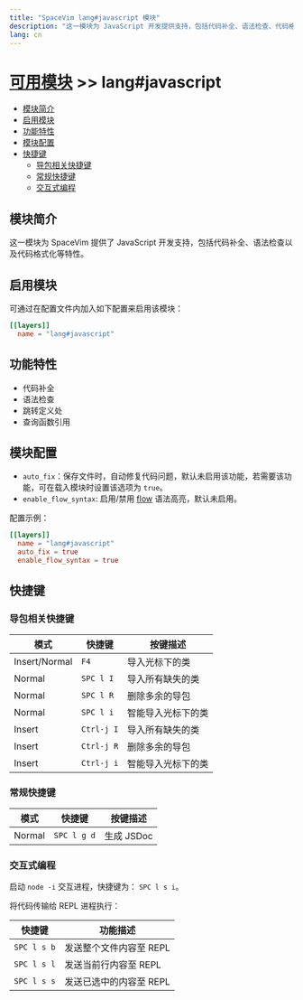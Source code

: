 ```yaml
---
title: "SpaceVim lang#javascript 模块"
description: "这一模块为 JavaScript 开发提供支持，包括代码补全、语法检查、代码格式化等特性。"
lang: cn
---
```


# [可用模块](../../) >> lang#javascript

<!-- vim-markdown-toc GFM -->

- [模块简介](#模块简介)
- [启用模块](#启用模块)
- [功能特性](#功能特性)
- [模块配置](#模块配置)
- [快捷键](#快捷键)
  - [导包相关快捷键](#导包相关快捷键)
  - [常规快捷键](#常规快捷键)
  - [交互式编程](#交互式编程)

<!-- vim-markdown-toc -->

## 模块简介

这一模块为 SpaceVim 提供了 JavaScript 开发支持，包括代码补全、语法检查以及代码格式化等特性。

## 启用模块

可通过在配置文件内加入如下配置来启用该模块：

```toml
[[layers]]
  name = "lang#javascript"
```

## 功能特性

- 代码补全
- 语法检查
- 跳转定义处
- 查询函数引用

## 模块配置

- `auto_fix`：保存文件时，自动修复代码问题，默认未启用该功能，若需要该功能，可在载入模块时设置该选项为 `true`。
- `enable_flow_syntax`: 启用/禁用 [flow](https://flow.org/) 语法高亮，默认未启用。

配置示例：

```toml
[[layers]]
  name = "lang#javascript"
  auto_fix = true
  enable_flow_syntax = true
```

## 快捷键

### 导包相关快捷键

| 模式          | 快捷键     | 按键描述           |
| ------------- | ---------- | ------------------ |
| Insert/Normal | `F4`       | 导入光标下的类     |
| Normal        | `SPC l I`  | 导入所有缺失的类   |
| Normal        | `SPC l R`  | 删除多余的导包     |
| Normal        | `SPC l i`  | 智能导入光标下的类 |
| Insert        | `Ctrl-j I` | 导入所有缺失的类   |
| Insert        | `Ctrl-j R` | 删除多余的导包     |
| Insert        | `Ctrl-j i` | 智能导入光标下的类 |

### 常规快捷键

| 模式   | 快捷键      | 按键描述   |
| ------ | ----------- | ---------- |
| Normal | `SPC l g d` | 生成 JSDoc |

### 交互式编程

启动 `node -i` 交互进程，快捷键为： `SPC l s i`。

将代码传输给 REPL 进程执行：

| 快捷键      | 功能描述                |
| ----------- | ----------------------- |
| `SPC l s b` | 发送整个文件内容至 REPL |
| `SPC l s l` | 发送当前行内容至 REPL   |
| `SPC l s s` | 发送已选中的内容至 REPL |
